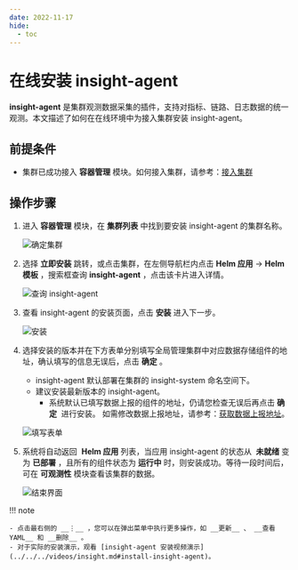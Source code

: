 ```yaml
---
date: 2022-11-17
hide:
  - toc
---
```


# 在线安装 insight-agent

 __insight-agent__ 是集群观测数据采集的插件，支持对指标、链路、日志数据的统一观测。本文描述了如何在在线环境中为接入集群安装 insight-agent。

## 前提条件

- 集群已成功接入 __容器管理__ 模块。如何接入集群，请参考：[接入集群](../../../kpanda/user-guide/clusters/integrate-cluster.md)

## 操作步骤

1. 进入 __容器管理__ 模块，在 __集群列表__ 中找到要安装 insight-agent 的集群名称。

    ![确定集群](https://docs.daocloud.io/daocloud-docs-images/docs/insight/images/insight-agent01.png)

2. 选择 __立即安装__ 跳转，或点击集群，在左侧导航栏内点击 __Helm 应用__ -> __Helm 模板__ ，搜索框查询 __insight-agent__ ，点击该卡片进入详情。

    ![查询 insight-agent](https://docs.daocloud.io/daocloud-docs-images/docs/insight/images/insight-agent02.png)

3. 查看 insight-agent 的安装页面，点击 __安装__ 进入下一步。

    ![安装](https://docs.daocloud.io/daocloud-docs-images/docs/insight/images/insight-agent03.png)

4. 选择安装的版本并在下方表单分别填写全局管理集群中对应数据存储组件的地址，确认填写的信息无误后，点击 __确定__ 。

    - insight-agent 默认部署在集群的 insight-system 命名空间下。
    - 建议安装最新版本的 insight-agent。
      - 系统默认已填写数据上报的组件的地址，仍请您检查无误后再点击 __确定__  进行安装。 如需修改数据上报地址，请参考：[获取数据上报地址](../install/gethosturl.md)。

    ![填写表单](https://docs.daocloud.io/daocloud-docs-images/docs/insight/images/insight-agent04.png)

5. 系统将自动返回  __Helm 应用__ 列表，当应用 insight-agent 的状态从  __未就绪__ 变为 __已部署__ ，且所有的组件状态为 __运行中__ 时，则安装成功。等待一段时间后，可在 __可观测性__ 模块查看该集群的数据。

    ![结束界面](https://docs.daocloud.io/daocloud-docs-images/docs/insight/images/insight-agent05.png)

!!! note

    - 点击最右侧的 __⋮__ ，您可以在弹出菜单中执行更多操作，如 __更新__ 、 __查看 YAML__ 和 __删除__ 。
    - 对于实际的安装演示，观看 [insight-agent 安装视频演示](../../../videos/insight.md#install-insight-agent)。

